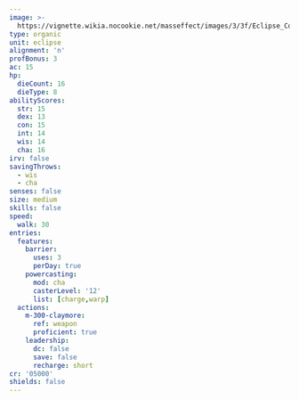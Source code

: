 ```yaml
---
image: >-
  https://vignette.wikia.nocookie.net/masseffect/images/3/3f/Eclipse_Commando.png/revision/latest?cb=20100625014253
type: organic
unit: eclipse
alignment: 'n'
profBonus: 3
ac: 15
hp:
  dieCount: 16
  dieType: 8
abilityScores:
  str: 15
  dex: 13
  con: 15
  int: 14
  wis: 14
  cha: 16
irv: false
savingThrows:
  - wis
  - cha
senses: false
size: medium
skills: false
speed:
  walk: 30
entries:
  features:
    barrier:
      uses: 3
      perDay: true
    powercasting:
      mod: cha
      casterLevel: '12'
      list: [charge,warp]
  actions:
    m-300-claymore:
      ref: weapon
      proficient: true
    leadership:
      dc: false
      save: false
      recharge: short
cr: '05000'
shields: false
---
```


